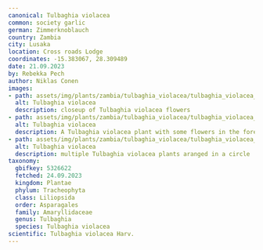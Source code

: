 ```yaml
---
canonical: Tulbaghia violacea
common: society garlic
german: Zimmerknoblauch
country: Zambia
city: Lusaka
location: Cross roads Lodge
coordinates: -15.383067, 28.309489
date: 21.09.2023
by: Rebekka Pech
author: Niklas Conen
images:
- path: assets/img/plants/zambia/tulbaghia_violacea/tulbaghia_violacea_1.jpg
  alt: Tulbaghia violacea
  description: closeup of Tulbaghia violacea flowers
- path: assets/img/plants/zambia/tulbaghia_violacea/tulbaghia_violacea_2.jpg
  alt: Tulbaghia violacea
  description: A Tulbaghia violacea plant with some flowers in the foreground
- path: assets/img/plants/zambia/tulbaghia_violacea/tulbaghia_violacea_3.jpg
  alt: Tulbaghia violacea
  description: multiple Tulbaghia violacea plants aranged in a circle
taxonomy:
  gbifkey: 5326622
  fetched: 24.09.2023
  kingdom: Plantae
  phylum: Tracheophyta
  class: Liliopsida
  order: Asparagales
  family: Amaryllidaceae
  genus: Tulbaghia
  species: Tulbaghia violacea
scientific: Tulbaghia violacea Harv.
---
```

